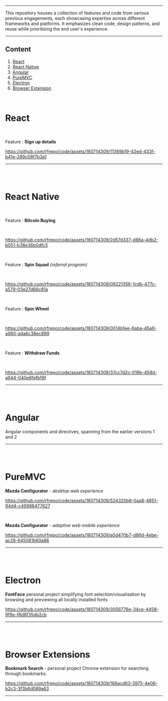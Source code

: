 ___

This repository houses a collection of features and code from various previous engagements, each showcasing expertise across different frameworks and platforms. It emphasizes clean code, design patterns, and reuse while prioritising the end user's experience.
___

## Content

1. [React](#react)
2. [React Native](#reactnative)
3. [Angular](#angular)
4. [PureMVC](#puremvc)
5. [Electron](#electron)
6. [Browser Extension](#browserextensions)

<br/>

<a name="react"></a> 
# React

<br/>

Feature : **Sign up details**

https://github.com/rfrepo/code/assets/160714309/11369b19-42ed-433f-b41e-289c08f7b3a1
___

<br/>
<br/>

<a name="reactnative"><a/>
# React Native

<br/>

Feature : **Bitcoin Buying**

<br/>

https://github.com/rfrepo/code/assets/160714309/2d57d337-d86a-4db2-b051-b38e36b0dfc5

<br/>

Feature : __Spin Squad__ *(referral program)*

<br/>

https://github.com/rfrepo/code/assets/160714309/09221356-1cdb-477c-a579-03e27d66c81a

<br/>

Feature : __Spin Wheel__

<br/>

https://github.com/rfrepo/code/assets/160714309/0014b1ee-6aba-45a9-a960-ada6c38ec899

<br/>

Feature : __Withdraw Funds__

<br/>

https://github.com/rfrepo/code/assets/160714309/37cc7d2c-019b-458d-a944-040e6fefbf8f
___

<br/>
<br/>

<a name="angular"><a/>
# Angular

Angular components and directives, spanning from the earlier versions 1 and 2
___

<br/>
<br/>

<a name="puremvc"><a/>
# PureMVC

__Mazda Configurator__ - *desktop web experience*

https://github.com/rfrepo/code/assets/160714309/524320b8-0aa8-4851-94d4-c46988477627

<br/>

__Mazda Configurator__ - *adaptive web mobile experience*

https://github.com/rfrepo/code/assets/160714309/a0d470b7-d86d-4ebe-ac28-645081b60a88

___

<br/>
<br/>

<a name="electron"><a/>
# Electron

__FontFace__ personal project simplifying font selection/visualisation by browsing and previewing all locally installed fonts

https://github.com/rfrepo/code/assets/160714309/3056776e-34ce-4458-9f9e-f8d8f35db2cb
___

<br/>
<br/>

<a name="browserextensions"><a/>
# Browser Extensions

__Bookmark Search__ - personal project Chrome extension for searching through bookmarks.

https://github.com/rfrepo/code/assets/160714309/168acd63-3975-4e06-b2c3-3f3b6d089a63
___

<br/>
<br/>


